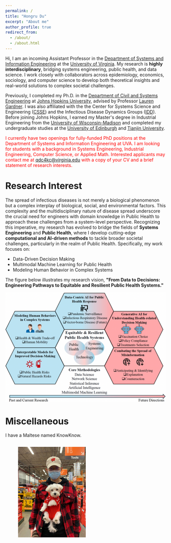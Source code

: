 ```yaml
---
permalink: /
title: "Hongru Du"
excerpt: "About me"
author_profile: true
redirect_from: 
  - /about/
  - /about.html
---
```


Hi, I am an incoming Assistant Professor in the [Department of Systems and Information Engineering](https://engineering.virginia.edu/sie) at the [University of Virginia](https://www.virginia.edu/). My research is **highly interdisciplinary**, bridging systems engineering, public health, and data science. I work closely with collaborators across epidemiology, economics, sociology, and computer science to develop both theoretical insights and real-world solutions to complex societal challenges.


Previously, I completed my Ph.D. in the [Department of Civil and Systems Engineering](https://engineering.jhu.edu/case/) at [Johns Hopkins University](https://www.jhu.edu/), advised by Professor [Lauren Gardner](https://engineering.jhu.edu/faculty/lauren-gardner/). I was also affiliated with the the Center for Systems Science and Engineering ([CSSE](https://systems.jhu.edu/)) and the Infectious Disease Dynamics Groups ([IDD](https://www.iddynamics.jhsph.edu/)). Before joining Johns Hopkins, I earned my Master's degree in Industrial Engineering from the [University of Wisconsin-Madison](https://www.wisc.edu/) and completed my undergraduate studies at the [University of Edinburgh](https://www.ed.ac.uk/) and [Tianjin University](https://www.tju.edu.cn/english/index.htm). 


<span style="color:red">I currently have two openings for fully-funded PhD positions at the Department of Systems and Information Engineering at UVA. I am looking for students with a  background in Systems Engineering, Industrial Engineering, Computer Science, or Applied Math. Interested applicants may contact me at qdc4kc@virginia.edu with a copy of your CV and a brief statement of research interests. </span>

Research Interest
======
The spread of infectious diseases is not merely a biological phenomenon but a complex interplay of biological, social, and environmental factors. This complexity and the multidisciplinary nature of disease spread underscore the crucial need for engineers with domain knowledge in Public Health to approach these challenges from a system-level perspective. Recognizing this imperative, my research has evolved to bridge the fields of **Systems Engineering** and **Public Health**, where I develop cutting-edge **computational and AI-driven methods** to tackle broader societal challenges, particularly in the realm of Public Health. Specifically, my work focuses on: 
<ul>
  <li>Data-Driven Decision Making</li>
  <li>Multimodal Machine Learning for Public Health</li>
  <li>Modeling Human Behavior in Complex Systems</li>
</ul>

The figure below illustrates my research vision, **"From Data to Decisions: Engineering Pathways to Equitable and Resilient Public Health Systems."**

![Profile Picture](images/vision.png)

Miscellaneous
======
I have a Maltese named KnowKnow.
<figure style="float: left;">
    <img src='/images/knowknow.jpg' style='width:50%;'>
</figure>
